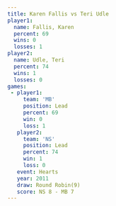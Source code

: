 ```yaml
---
title: Karen Fallis vs Teri Udle
player1:             
  name: Fallis, Karen
  percent: 69        
  wins: 0            
  losses: 1          
player2:             
  name: Udle, Teri   
  percent: 74        
  wins: 1            
  losses: 0          
games:
 - player1:        
     team: 'MB'    
     position: Lead
     percent: 69   
     win: 0        
     loss: 1       
   player2:        
     team: 'NS'    
     position: Lead
     percent: 74   
     win: 1        
     loss: 0       
   event: Hearts       
   year: 2011          
   draw: Round Robin(9)
   score: NS 8 - MB 7  
---
```

